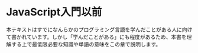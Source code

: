 # JavaScript入門以前
本テキストはすでになんらかのプログラミング言語を学んだことがある人に向けて書かれています。しかし「学んだことがある」にも程度があるため、本書を理解する上で最低限必要な知識や単語の意味をこの章で説明します。
